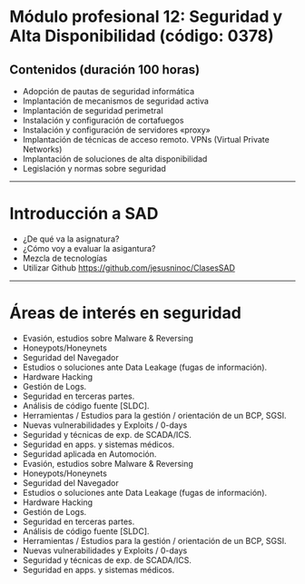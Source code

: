 # Módulo profesional 12: Seguridad y Alta Disponibilidad (código: 0378)
## Contenidos (duración 100 horas)

- Adopción de pautas de seguridad informática
- Implantación de mecanismos de seguridad activa
- Implantación de seguridad perimetral
- Instalación y configuración de cortafuegos
- Instalación y configuración de servidores «proxy»
- Implantación de técnicas de acceso remoto. VPNs (Virtual Private Networks)
- Implantación de soluciones de alta disponibilidad
- Legislación y normas sobre seguridad

--------------

# Introducción a SAD
- ¿De qué va la asignatura?
- ¿Cómo voy a evaluar la asigantura?
- Mezcla de tecnologías
- Utilizar Github
https://github.com/jesusninoc/ClasesSAD

--------------

# Áreas de interés en seguridad
- Evasión, estudios sobre Malware & Reversing
- Honeypots/Honeynets
- Seguridad del Navegador
- Estudios o soluciones ante Data Leakage (fugas de información).
- Hardware Hacking
- Gestión de Logs.
- Seguridad en terceras partes.
- Análisis de código fuente [SLDC].
- Herramientas / Estudios para la gestión / orientación de un BCP, SGSI.
- Nuevas vulnerabilidades y Exploits / 0-days
- Seguridad y técnicas de exp. de SCADA/ICS.
- Seguridad en apps. y sistemas médicos.
- Seguridad aplicada en Automoción.
- Evasión, estudios sobre Malware & Reversing
- Honeypots/Honeynets
- Seguridad del Navegador
- Estudios o soluciones ante Data Leakage (fugas de información).
- Hardware Hacking
- Gestión de Logs.
- Seguridad en terceras partes.
- Análisis de código fuente [SLDC].
- Herramientas / Estudios para la gestión / orientación de un BCP, SGSI.
- Nuevas vulnerabilidades y Exploits / 0-days
- Seguridad y técnicas de exp. de SCADA/ICS.
- Seguridad en apps. y sistemas médicos.
